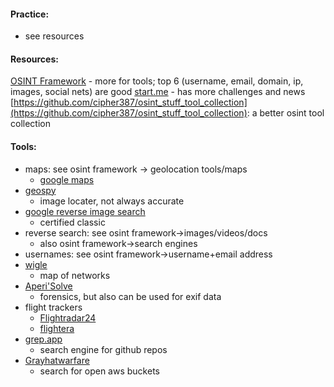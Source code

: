 #### Practice:
- see resources

#### Resources:
[OSINT Framework](https://osintframework.com/) - more for tools; top 6 (username, email, domain, ip, images, social nets) are good
[start.me](https://start.me/p/DPYPMz/the-ultimate-osint-collection) - has more challenges and news
[https://github.com/cipher387/osint_stuff_tool_collection](https://github.com/cipher387/osint_stuff_tool_collection): a better osint tool collection

#### Tools:
- maps: see osint framework -> geolocation tools/maps
	- [google maps](https://www.google.com/maps)
- [geospy](https://geospy.ai/)
	- image locater, not always accurate
- [google reverse image search](https://images.google.com/)
	- certified classic
- reverse search: see osint framework->images/videos/docs
	- also osint framework->search engines
- usernames: see osint framework->username+email address
- [wigle](https://wigle.net/)
	- map of networks
- [Aperi'Solve](https://aperisolve.com/)
	- forensics, but also can be used for exif data
- flight trackers
	- [Flightradar24](https://www.flightradar24.com/42.65,-71.16/6)
	- [flightera](https://www.flightera.net/)
- [grep.app](https://grep.app/)
	- search engine for github repos
- [Grayhatwarfare](https://grayhatwarfare.com/) 
	- search for open aws buckets

